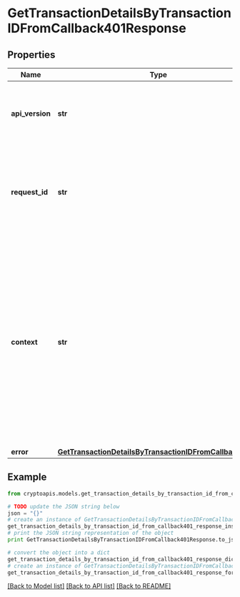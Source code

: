 # GetTransactionDetailsByTransactionIDFromCallback401Response


## Properties
Name | Type | Description | Notes
------------ | ------------- | ------------- | -------------
**api_version** | **str** | Specifies the version of the API that incorporates this endpoint. | 
**request_id** | **str** | Defines the ID of the request. The &#x60;requestId&#x60; is generated by Crypto APIs and it&#39;s unique for every request. | 
**context** | **str** | In batch situations the user can use the context to correlate responses with requests. This property is present regardless of whether the response was successful or returned as an error. &#x60;context&#x60; is specified by the user. | [optional] 
**error** | [**GetTransactionDetailsByTransactionIDFromCallbackE401**](GetTransactionDetailsByTransactionIDFromCallbackE401.md) |  | 

## Example

```python
from cryptoapis.models.get_transaction_details_by_transaction_id_from_callback401_response import GetTransactionDetailsByTransactionIDFromCallback401Response

# TODO update the JSON string below
json = "{}"
# create an instance of GetTransactionDetailsByTransactionIDFromCallback401Response from a JSON string
get_transaction_details_by_transaction_id_from_callback401_response_instance = GetTransactionDetailsByTransactionIDFromCallback401Response.from_json(json)
# print the JSON string representation of the object
print GetTransactionDetailsByTransactionIDFromCallback401Response.to_json()

# convert the object into a dict
get_transaction_details_by_transaction_id_from_callback401_response_dict = get_transaction_details_by_transaction_id_from_callback401_response_instance.to_dict()
# create an instance of GetTransactionDetailsByTransactionIDFromCallback401Response from a dict
get_transaction_details_by_transaction_id_from_callback401_response_form_dict = get_transaction_details_by_transaction_id_from_callback401_response.from_dict(get_transaction_details_by_transaction_id_from_callback401_response_dict)
```
[[Back to Model list]](../README.md#documentation-for-models) [[Back to API list]](../README.md#documentation-for-api-endpoints) [[Back to README]](../README.md)


